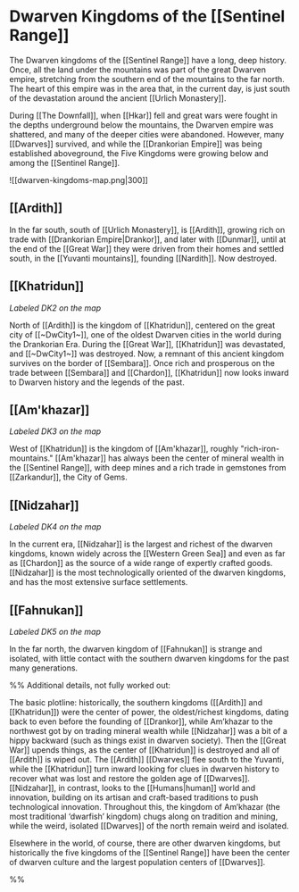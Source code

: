 # Dwarven Kingdoms of the [[Sentinel Range]]

The Dwarven kingdoms of the [[Sentinel Range]] have a long, deep history. Once, all the land under the mountains was part of the great Dwarven empire, stretching from the southern end of the mountains to the  far north. The heart of this empire was in the area that, in the current day, is just south of the devastation around the ancient [[Urlich Monastery]]. 

During [[The Downfall]], when [[Hkar]] fell and great wars were fought in the depths underground below the mountains, the Dwarven empire was shattered, and many of the deeper cities were abandoned. However, many [[Dwarves]] survived, and while the [[Drankorian Empire]] was being established aboveground, the Five Kingdoms were growing below and among the [[Sentinel Range]].

![[dwarven-kingdoms-map.png|300]]
 
## [[Ardith]]
In the far south, south of [[Urlich Monastery]], is [[Ardith]], growing rich on trade with [[Drankorian Empire|Drankor]], and later with [[Dunmar]], until at the end of the [[Great War]] they were driven from their homes and settled south, in the [[Yuvanti mountains]], founding [[Nardith]]. Now destroyed. 
## [[Khatridun]]
_Labeled DK2 on the map_

North of [[Ardith]] is the kingdom of [[Khatridun]], centered on the great city of [[~DwCity1~]], one of the oldest Dwarven cities in the world during the Drankorian Era. During the [[Great War]], [[Khatridun]] was devastated, and [[~DwCity1~]] was destroyed. Now, a remnant of this ancient kingdom survives on the border of [[Sembara]]. Once rich and prosperous on the trade between [[Sembara]] and [[Chardon]], [[Khatridun]] now looks inward to Dwarven history and the legends of the past.  

## [[Am'khazar]]
_Labeled DK3 on the map_

West of [[Khatridun]] is the kingdom of [[Am'khazar]], roughly "rich-iron-mountains." [[Am'khazar]] has always been the center of mineral wealth in the [[Sentinel Range]], with deep mines and a rich trade in gemstones from [[Zarkandur]], the City of Gems. 
## [[Nidzahar]]
_Labeled DK4 on the map_

In the current era, [[Nidzahar]] is the largest and richest of the dwarven kingdoms, known widely across the [[Western Green Sea]] and even as far as [[Chardon]] as the source of a wide range of expertly crafted goods. [[Nidzahar]] is the most technologically oriented of the dwarven kingdoms, and has the most extensive surface settlements. 
## [[Fahnukan]]
_Labeled DK5 on the map_

In the far north, the dwarven kingdom of [[Fahnukan]] is strange and isolated, with little contact with the southern dwarven kingdoms for the past many generations. 

  
%% 
Additional details, not fully worked out:

The basic plotline: historically, the southern kingdoms ([[Ardith]] and [[Khatridun]]) were the center of power, the oldest/richest kingdoms, dating back to even before the founding of [[Drankor]], while Am’khazar to the northwest got by on trading mineral wealth while [[Nidzahar]] was a bit of a hippy backward (such as things exist in dwarven society). Then the [[Great War]] upends things, as the center of [[Khatridun]] is destroyed and all of [[Ardith]] is wiped out. The [[Ardith]] [[Dwarves]] flee south to the Yuvanti, while the [[Khatridun]] turn inward looking for clues in dwarven history to recover what was lost and restore the golden age of [[Dwarves]]. [[Nidzahar]], in contrast, looks to the [[Humans|human]] world and innovation, building on its artisan and craft-based traditions to push technological innovation. Throughout this, the kingdom of Am’khazar (the most traditional ‘dwarfish’ kingdom) chugs along on tradition and mining, while the weird, isolated [[Dwarves]] of the north remain weird and isolated. 

Elsewhere in the world, of course, there are other dwarven kingdoms, but historically the five kingdoms of the [[Sentinel Range]] have been the center of dwarven culture and the largest population centers of [[Dwarves]].



%%